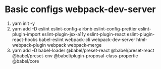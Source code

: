 # Basic configs webpack-dev-server
1. yarn init -y
2. yarn add -D eslint eslint-config-airbnb eslint-config-prettier eslint-plugin-import 
eslint-plugin-jsx-a11y eslint-plugin-react eslint-plugin-react-hooks
babel-eslint webpack-cli webpack-dev-server html-webpack-plugin webpack webpack-merge
3.  yarn add -D babel-loader @babel/preset-react @babel/preset-react
@babel/preset-env @babel/plugin-proposal-class-propertie @babel/core
